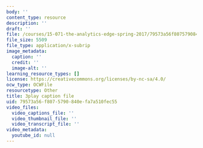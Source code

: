 ```yaml
---
body: ''
content_type: resource
description: ''
draft: ''
file: /courses/15-071-the-analytics-edge-spring-2017/79573a56f8075790840efa7a510fec55_EOWyWHTA_vQ.vtt
file_size: 5509
file_type: application/x-subrip
image_metadata:
  caption: ''
  credit: ''
  image-alt: ''
learning_resource_types: []
license: https://creativecommons.org/licenses/by-nc-sa/4.0/
ocw_type: OCWFile
resourcetype: Other
title: 3play caption file
uid: 79573a56-f807-5790-840e-fa7a510fec55
video_files:
  video_captions_file: ''
  video_thumbnail_file: ''
  video_transcript_file: ''
video_metadata:
  youtube_id: null
---
```

